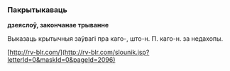 ### Пакрытыкаваць
**дзеяслоў, закончанае трыванне**

Выказаць крытычныя заўвагі пра каго-, што-н. П. каго-н. за недахопы.

<a rel="author">[http://rv-blr.com/](http://rv-blr.com/slounik.jsp?letterId=0&maskId=0&pageId=2096)</a>
